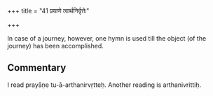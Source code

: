 +++
title = "41 प्रयाणे त्वार्थनिर्वृत्तेः"

+++

In case of a journey, however, one hymn is used till the object (of the journey) has been accomplished.

## Commentary

I read prayāṇe tu-ā-arthanirvṛtteḥ. Another reading is arthani*v*rittiḥ.


